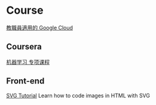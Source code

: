 # Course

[教職員適用的 Google Cloud](https://cloud.google.com/edu/faculty?hl=zh-TW)

## Coursera

[机器学习 专项课程](https://www.coursera.org/specializations/machine-learning-introduction#outcomes)  

## Front-end

[SVG Tutorial](https://svg-tutorial.com/) Learn how to code images in HTML with SVG
